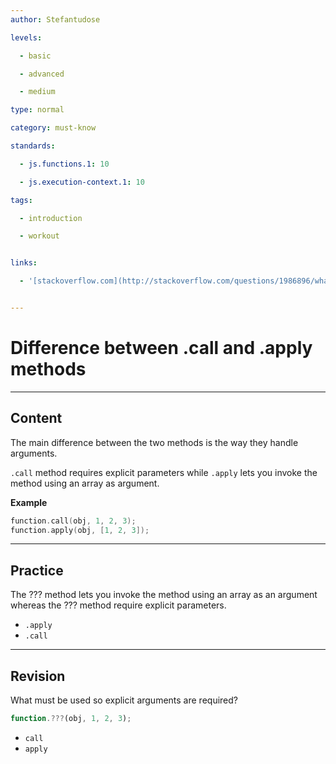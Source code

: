 ```yaml
---
author: Stefantudose

levels:

  - basic

  - advanced

  - medium

type: normal

category: must-know

standards:

  - js.functions.1: 10

  - js.execution-context.1: 10

tags:

  - introduction

  - workout


links:

  - '[stackoverflow.com](http://stackoverflow.com/questions/1986896/what-is-the-difference-between-call-and-apply){website}'


---
```


# Difference between **.call** and **.apply** methods

---
## Content

The main difference between the two methods is the way they handle arguments.

`.call` method requires explicit parameters while `.apply` lets you invoke the method using an array as argument.

**Example**

```c++
function.call(obj, 1, 2, 3);
function.apply(obj, [1, 2, 3]);
```

---
## Practice

The ??? method lets you invoke the method using an array as an argument whereas the ??? method require explicit parameters.


* `.apply`
* `.call`

---
## Revision

What must be used so explicit arguments are required?
```javascript
function.???(obj, 1, 2, 3);
```


* `call`
* `apply`

